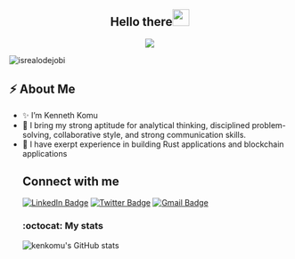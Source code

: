 <h2 align="center">Hello there<img src = "https://raw.githubusercontent.com/MartinHeinz/MartinHeinz/master/wave.gif" width = 30px></h2>
<!-- Animation Typing -->

<p align="center">
  <a href="https://github.com/DenverCoder1/readme-typing-svg"><img src="https://readme-typing-svg.herokuapp.com?font=Fira+Code&pause=1100&width=500&lines=I'm+Kenneth+Komu.;I'm+a+Rust-Developer;"></a>
</p>

<!-- Animation Typing: END -->

<!-- Profile Views -->

<p align="left">
  <img src="https://komarev.com/ghpvc/?username=kenkomu&label=Profile%20views&color=0e75b6&style=flat" alt="isrealodejobi" />
</p>

<!-- Profile Views: END -->

<h2>⚡️ About Me</h2>

<ul>
  <li>✨ I’m Kenneth Komu </li>
    
  <li>🔭  I bring my strong aptitude for analytical thinking, disciplined problem-solving, collaborative style, and strong communication skills.</a>
  
  <li>💬 I have exerpt experience in building Rust applications and blockchain applications</li>
  <!-- About me section: END -->

<!-- Conecct section -->

<h2>Connect with me</h3>
    <p>
        <a href="https://www.linkedin.com/in/kenneth-njoroge-2b2542211/"><img src="https://img.shields.io/badge/-ken%20komu%20-blue?style=plastic&amp;labelColor=blue&amp;logo=LinkedIn&amp;link=www.linkedin.com/in/adeoluwa-agbakosi-687023219" alt="LinkedIn Badge"></a> 
       <a href="https://twitter.com/kikis216"><img src="https://img.shields.io/badge/-kenkomu-informational?style=plastic&amp;labelColor=informational&amp;logo=Twitter&amp;link=https://twitter.com/Dev_180Memes" alt="Twitter Badge"></a>
        <a href="komukenneth216@gmail.com"><img src="https://img.shields.io/badge/-ken%20komu-fff?style=plastic&amp;labelColor=fff&amp;logo=Gmail&amp;link=mailto:adeoluwaagbakosi@gmail.com" alt="Gmail Badge"></a>
   </p>
   
 <!-- Connect section: END -->
<!-- Github Stats -->


### :octocat: My stats
  <table>

  <tr>







   ![kenkomu's GitHub stats](https://github-readme-stats.vercel.app/api?username=kenkomu&show_icons=true&theme=radical)
  
  </tr>   
</table>
